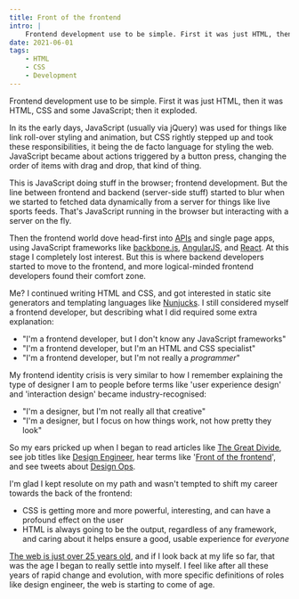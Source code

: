 ```yaml
---
title: Front of the frontend
intro: |
    Frontend development use to be simple. First it was just HTML, then it was HTML, CSS and some JavaScript; then it exploded.
date: 2021-06-01
tags:
    - HTML
    - CSS
    - Development
---
```


Frontend development use to be simple. First it was just HTML, then it was HTML, CSS and some JavaScript; then it exploded.

In its the early days, JavaScript (usually via jQuery) was used for things like link roll-over styling and animation, but CSS rightly stepped up and took these responsibilities, it being the de facto language for styling the web. JavaScript became about actions triggered by a button press, changing the order of items with drag and drop, that kind of thing.

This is JavaScript doing stuff in the browser; frontend development. But the line between frontend and backend (server-side stuff) started to blur when we started to fetched data dynamically from a server for things like live sports feeds. That's JavaScript running in the browser but interacting with a server on the fly.

Then the frontend world dove head-first into [APIs](https://en.wikipedia.org/wiki/API) and single page apps, using JavaScript frameworks like [backbone.js](https://backbonejs.org), [AngularJS](https://angularjs.org), and [React](https://reactjs.org). At this stage I completely lost interest. But this is where backend developers started to move to the frontend, and more logical-minded frontend developers found their comfort zone.

Me? I continued writing HTML and CSS, and got interested in static site generators and templating languages like [Nunjucks](https://mozilla.github.io/nunjucks/). I still considered myself a frontend developer, but describing what I did required some extra explanation:

- "I'm a frontend developer, but I don't know any JavaScript frameworks"
- "I'm a frontend developer, but I'm an HTML and CSS specialist"
- "I'm a frontend developer, but I'm not really a *programmer*"

My frontend identity crisis is very similar to how I remember explaining the type of designer I am to people before terms like 'user experience design' and 'interaction design' became industry-recognised:

- "I'm a designer, but I'm not really all that creative"
- "I'm a designer, but I focus on how things work, not how pretty they look"

So my ears pricked up when I began to read articles like [The Great Divide](https://css-tricks.com/the-great-divide/), see job titles like [Design Engineer](https://adactio.com/journal/17838), hear terms like '[Front of the frontend](https://bradfrost.com/blog/post/front-of-the-front-end-and-back-of-the-front-end-web-development/)', and see tweets about [Design Ops](https://twitter.com/codepo8/status/1349055788699054081?s=20).

I'm glad I kept resolute on my path and wasn't tempted to shift my career towards the back of the frontend:

- CSS is getting more and more powerful, interesting, and can have a profound effect on the user
- HTML is always going to be the output, regardless of any framework, and caring about it helps ensure a good, usable experience for *everyone*

[The web is just over 25 years old](https://www.w3.org/webat25/), and if I look back at my life so far, that was the age I began to really settle into myself. I feel like after all these years of rapid change and evolution, with more specific definitions of roles like design engineer, the web is starting to come of age.
